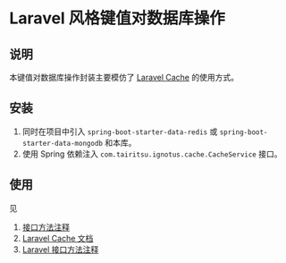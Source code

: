 # Laravel 风格键值对数据库操作

## 说明

本键值对数据库操作封装主要模仿了 [Laravel Cache](https://laravel.com/docs/8.x/cache) 的使用方式。

## 安装

1. 同时在项目中引入 `spring-boot-starter-data-redis` 或 `spring-boot-starter-data-mongodb` 和本库。
2. 使用 Spring 依赖注入 `com.tairitsu.ignotus.cache.CacheService` 接口。

## 使用

见
1. [接口方法注释](https://github.com/ParaParty/Ignotus/blob/master/cache/src/main/java/com/tairitsu/ignotus/cache/CacheService.kt)
3. [Laravel Cache 文档](https://laravel.com/docs/8.x/cache)
4. [Laravel 接口方法注释](https://github.com/laravel/framework/blob/8.x/src/Illuminate/Contracts/Cache/Repository.php)
